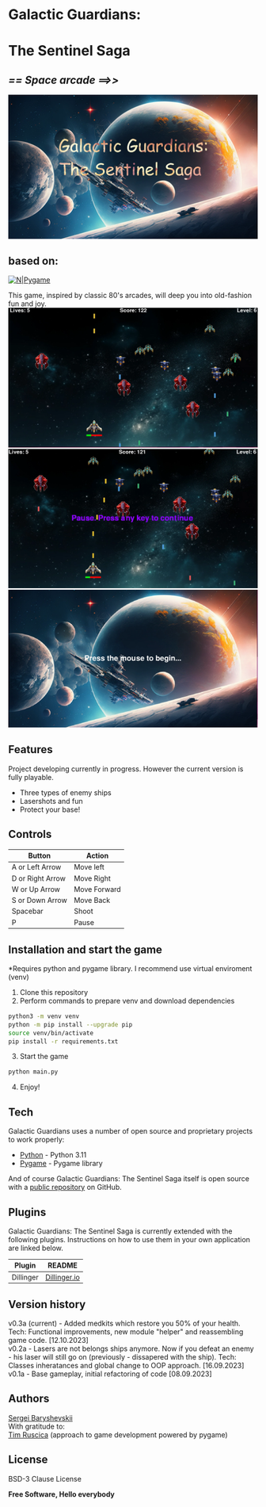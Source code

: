 # Galactic Guardians:
# The Sentinel Saga
## _== Space arcade ==>>_
![Galactic Guardians: The Sentinel Saga](https://github.com/Rexant-b2k/space_arcade/blob/main/screenshots/splash.webp)
## based on:
[![N|Pygame](https://www.pygame.org/docs/_static/pygame_tiny.png)](https://www.pygame.org/)

This game, inspired by classic 80's arcades, will deep you into old-fashion fun and joy.
![Game process](https://github.com/Rexant-b2k/space_arcade/blob/main/screenshots/screen2.webp)
![Game pause](https://github.com/Rexant-b2k/space_arcade/blob/main/screenshots/screen1.webp)
![Start screen](https://github.com/Rexant-b2k/space_arcade/blob/main/screenshots/screen3.webp)

## Features
Project developing currently in progress. However the current version is fully playable.

- Three types of enemy ships
- Lasershots and fun
- Protect your base!

## Controls
| Button           | Action       |
| ---------------- | ------------ |
| A or Left Arrow  | Move left    |
| D or Right Arrow | Move Right   |
| W or Up Arrow    | Move Forward |
| S or Down Arrow  | Move Back    |
| Spacebar         | Shoot        |
| P                | Pause        |


## Installation and start the game
*Requires python and pygame library. I recommend use virtual enviroment (venv)

1. Clone this repository
2. Perform commands to prepare venv and download dependencies
```sh
python3 -m venv venv
python -m pip install --upgrade pip
source venv/bin/activate
pip install -r requirements.txt
```
3. Start the game
```sh
python main.py
```
4. Enjoy!

## Tech
Galactic Guardians uses a number of open source and proprietary projects to work properly:
- [Python] - Python 3.11
- [Pygame] - Pygame library  
  
And of course Galactic Guardians: The Sentinel Saga itself is open source with a [public repository][Space_arcade]
 on GitHub.

## Plugins

Galactic Guardians: The Sentinel Saga is currently extended with the following plugins.
Instructions on how to use them in your own application are linked below.

| Plugin       | README          |
| -------------| --------------- |
| Dillinger    | [Dillinger.io]  |

## Version history
v0.3a (current) - Added medkits which restore you 50% of your health. Tech: Functional improvements, new module "helper" and reassembling game code. [12.10.2023]  
v0.2a - Lasers are not belongs ships anymore. Now if you defeat an enemy - his laser will still go on (previously - dissapered with the ship). Tech: Classes inheratances and global change to OOP approach. [16.09.2023]  
v0.1a - Base gameplay, initial refactoring of code [08.09.2023]  

## Authors
[Sergei Baryshevskii](https://www.linkedin.com/in/barysecho/)  
With gratitude to:  
[Tim Ruscica](https://www.techwithtim.net/) (approach to game development powered by pygame)

## License

BSD-3 Clause License

**Free Software, Hello everybody**

[//]: # (These are reference links used in the body of this note and get stripped out when the markdown processor does its job. There is no need to format nicely because it shouldn't be seen. Thanks SO - http://stackoverflow.com/questions/4823468/store-comments-in-markdown-syntax)

   [Space_arcade]: <https://github.com/Rexant-b2k/space_arcade/>
   [git-repo-url]: <https://github.com/Rexant-b2k/space_arcade.git>
   [Pygame]: <https://www.pygame.org/>
   [Python]: <https://www.python.org/>
   [Dillinger.io]: <https://dillinger.io/>



